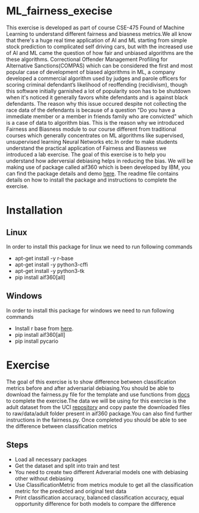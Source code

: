 # ML_fairness_execise
This exercise is developed as part of course CSE-475 Found of Machine Learning to understand different fairness and biasness metrics.We all know that there's a huge real time application of AI and ML starting from simple stock prediction to complicated self driving cars, but with the increased use of AI and ML came the question of how fair and unbiased algorithms are the these algorithms. Correctional Offender Management Profiling for Alternative Sanctions(COMPAS) which can be considered the first and most popular case of development of biased algorithms in ML, a company developed a commercial algorithm used by judges and parole officers for scoring criminal defendant’s likelihood of reoffending (recidivism), though this software initially garnished a lot of popularity soon has to be shutdown when it's noticed it generally favors white defendants and is against black defendants. The reason why this issue occured despite not collecting the race data of the defendants is because of a question "Do you have a immediate member or a member in friends family who are convicted" which is a case of data to algorithm bias. This is the reason why we introduced Fairness and Biasness module to our course different from traditional courses which generally concentrates on ML algorithms like supervised, unsupervised learning Neural Networks etc.In order to make students understand the practical application of Fairness and Biasness we introduced a lab exercise. The goal of this exercise is to help you understand how aderversial debiasing helps in reducing the bias. We will be making use of package called aif360 which is been developed by IBM, you can find the package details and demo [here](https://aif360.mybluemix.net/). The readme file contains details on how to install the package and instructions to complete the exercise.
# Installation
 ## Linux
In order to install this package for linux we need to run following commands
  * apt-get install -y r-base
  * apt-get install -y python3-cffi
  * apt-get install -y python3-tk
  * pip install aif360[all]
 ## Windows
In order to install this package for windows we need to run following commands
  * Install r base from [here](https://cran.r-project.org/bin/windows/base/).
  * pip install aif360[all]
  * pip install pycario
# Exercise
The goal of this exercise is to show difference between classification metrics before and after adversarial debiasing.You should be able to download the fairness.py file for the template and use functions from [docs](https://aif360.readthedocs.io/en/stable/index.html#) to complete the exercise.The data we will be using for this exercise is the adult dataset from the UCI [repository](https://archive.ics.uci.edu/ml/machine-learning-databases/adult/) and copy paste the downloaded files to raw/data/adult folder present in aif360 package.You can also find further instructions in the fairness.py. Once completed you should be able to see the difference between classification metrics
 ## Steps
 * Load all necessary packages
 * Get the dataset and split into train and test
 * You need to create two different Adverarial models one with debiasing other without debiasing
 * Use ClassificationMetric from metrics module to get all the classification metric for the predicted and original test data
 * Print classification accuracy, balanced classification accuracy, equal opportunity difference for both models to compare the difference

